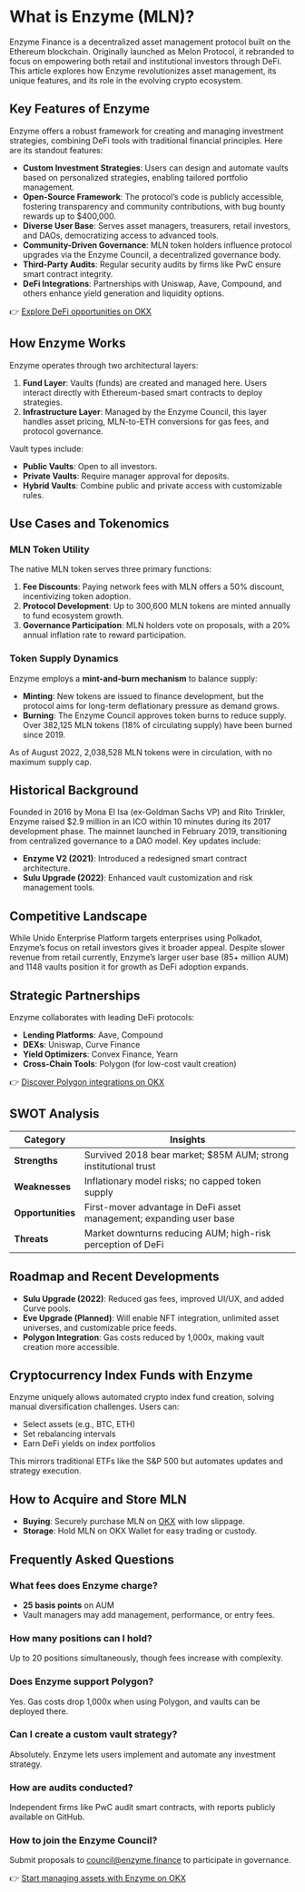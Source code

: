 # What is Enzyme (MLN)?

Enzyme Finance is a decentralized asset management protocol built on the Ethereum blockchain. Originally launched as Melon Protocol, it rebranded to focus on empowering both retail and institutional investors through DeFi. This article explores how Enzyme revolutionizes asset management, its unique features, and its role in the evolving crypto ecosystem.

## Key Features of Enzyme

Enzyme offers a robust framework for creating and managing investment strategies, combining DeFi tools with traditional financial principles. Here are its standout features:

- **Custom Investment Strategies**: Users can design and automate vaults based on personalized strategies, enabling tailored portfolio management.
- **Open-Source Framework**: The protocol’s code is publicly accessible, fostering transparency and community contributions, with bug bounty rewards up to $400,000.
- **Diverse User Base**: Serves asset managers, treasurers, retail investors, and DAOs, democratizing access to advanced tools.
- **Community-Driven Governance**: MLN token holders influence protocol upgrades via the Enzyme Council, a decentralized governance body.
- **Third-Party Audits**: Regular security audits by firms like PwC ensure smart contract integrity.
- **DeFi Integrations**: Partnerships with Uniswap, Aave, Compound, and others enhance yield generation and liquidity options.

👉 [Explore DeFi opportunities on OKX](https://bit.ly/okx-bonus)

## How Enzyme Works

Enzyme operates through two architectural layers:

1. **Fund Layer**: Vaults (funds) are created and managed here. Users interact directly with Ethereum-based smart contracts to deploy strategies.
2. **Infrastructure Layer**: Managed by the Enzyme Council, this layer handles asset pricing, MLN-to-ETH conversions for gas fees, and protocol governance.

Vault types include:
- **Public Vaults**: Open to all investors.
- **Private Vaults**: Require manager approval for deposits.
- **Hybrid Vaults**: Combine public and private access with customizable rules.

## Use Cases and Tokenomics

### MLN Token Utility

The native MLN token serves three primary functions:
1. **Fee Discounts**: Paying network fees with MLN offers a 50% discount, incentivizing token adoption.
2. **Protocol Development**: Up to 300,600 MLN tokens are minted annually to fund ecosystem growth.
3. **Governance Participation**: MLN holders vote on proposals, with a 20% annual inflation rate to reward participation.

### Token Supply Dynamics

Enzyme employs a **mint-and-burn mechanism** to balance supply:
- **Minting**: New tokens are issued to finance development, but the protocol aims for long-term deflationary pressure as demand grows.
- **Burning**: The Enzyme Council approves token burns to reduce supply. Over 382,125 MLN tokens (18% of circulating supply) have been burned since 2019.

As of August 2022, 2,038,528 MLN tokens were in circulation, with no maximum supply cap.

## Historical Background

Founded in 2016 by Mona El Isa (ex-Goldman Sachs VP) and Rito Trinkler, Enzyme raised $2.9 million in an ICO within 10 minutes during its 2017 development phase. The mainnet launched in February 2019, transitioning from centralized governance to a DAO model. Key updates include:
- **Enzyme V2 (2021)**: Introduced a redesigned smart contract architecture.
- **Sulu Upgrade (2022)**: Enhanced vault customization and risk management tools.

## Competitive Landscape

While Unido Enterprise Platform targets enterprises using Polkadot, Enzyme’s focus on retail investors gives it broader appeal. Despite slower revenue from retail currently, Enzyme’s larger user base (85+ million AUM) and 1148 vaults position it for growth as DeFi adoption expands.

## Strategic Partnerships

Enzyme collaborates with leading DeFi protocols:
- **Lending Platforms**: Aave, Compound
- **DEXs**: Uniswap, Curve Finance
- **Yield Optimizers**: Convex Finance, Yearn
- **Cross-Chain Tools**: Polygon (for low-cost vault creation)

👉 [Discover Polygon integrations on OKX](https://bit.ly/okx-bonus)

## SWOT Analysis

| Category       | Insights                                                                 |
|----------------|--------------------------------------------------------------------------|
| **Strengths**  | Survived 2018 bear market; $85M AUM; strong institutional trust         |
| **Weaknesses** | Inflationary model risks; no capped token supply                         |
| **Opportunities** | First-mover advantage in DeFi asset management; expanding user base  |
| **Threats**    | Market downturns reducing AUM; high-risk perception of DeFi              |

## Roadmap and Recent Developments

- **Sulu Upgrade (2022)**: Reduced gas fees, improved UI/UX, and added Curve pools.
- **Eve Upgrade (Planned)**: Will enable NFT integration, unlimited asset universes, and customizable price feeds.
- **Polygon Integration**: Gas costs reduced by 1,000x, making vault creation more accessible.

## Cryptocurrency Index Funds with Enzyme

Enzyme uniquely allows automated crypto index fund creation, solving manual diversification challenges. Users can:
- Select assets (e.g., BTC, ETH)
- Set rebalancing intervals
- Earn DeFi yields on index portfolios

This mirrors traditional ETFs like the S&P 500 but automates updates and strategy execution.

## How to Acquire and Store MLN

- **Buying**: Securely purchase MLN on [OKX](https://bit.ly/okx-bonuses-la/trade-spot/mln-usdt) with low slippage.
- **Storage**: Hold MLN on OKX Wallet for easy trading or custody.

## Frequently Asked Questions

### What fees does Enzyme charge?
- **25 basis points** on AUM
- Vault managers may add management, performance, or entry fees.

### How many positions can I hold?
Up to 20 positions simultaneously, though fees increase with complexity.

### Does Enzyme support Polygon?
Yes. Gas costs drop 1,000x when using Polygon, and vaults can be deployed there.

### Can I create a custom vault strategy?
Absolutely. Enzyme lets users implement and automate any investment strategy.

### How are audits conducted?
Independent firms like PwC audit smart contracts, with reports publicly available on GitHub.

### How to join the Enzyme Council?
Submit proposals to council@enzyme.finance to participate in governance.

👉 [Start managing assets with Enzyme on OKX](https://bit.ly/okx-bonus)